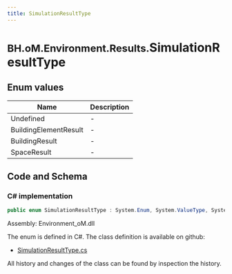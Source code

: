 ```yaml
---
title: SimulationResultType
---
```


# <small>BH.oM.Environment.Results.</small>**SimulationResultType**



## Enum values

| Name            | Description                                                    |
|-----------------|----------------------------------------------------------------|
| Undefined |  -  |
| BuildingElementResult |  -  |
| BuildingResult |  -  |
| SpaceResult |  -  |


## Code and Schema

### C# implementation

``` C# title="C#"
public enum SimulationResultType : System.Enum, System.ValueType, System.IComparable, System.ISpanFormattable, System.IFormattable, System.IConvertible
```

Assembly: Environment_oM.dll

The enum is defined in C#. The class definition is available on github:

- [SimulationResultType.cs](https://github.com/BHoM/BHoM/blob/develop/Environment_oM/Results\Enums\SimulationResultType.cs)

All history and changes of the class can be found by inspection the history.
